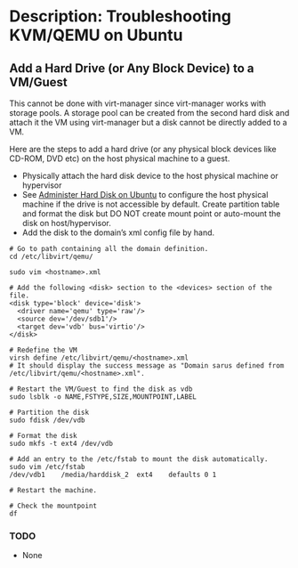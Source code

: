 # Description: Troubleshooting KVM/QEMU on Ubuntu

## Add a Hard Drive (or Any Block Device) to a VM/Guest
This cannot be done with virt-manager since virt-manager works with storage pools. A storage pool can be created from 
the second hard disk and attach it the VM using virt-manager but a disk cannot be directly added to a VM. 

Here are the steps to add a hard drive (or any physical block devices like CD-ROM, DVD etc) on the host physical machine 
to a guest.

* Physically attach the hard disk device to the host physical machine or hypervisor 
* See [Administer Hard Disk on Ubuntu](administer_ubuntu_harddisk.md) to configure the host physical machine if the 
  drive is not accessible by default. Create partition table and format the disk but DO NOT create mount point or 
  auto-mount the disk on host/hypervisor.
* Add the disk to the domain’s xml config file by hand.

```
# Go to path containing all the domain definition.
cd /etc/libvirt/qemu/

sudo vim <hostname>.xml

# Add the following <disk> section to the <devices> section of the file.
<disk type='block' device='disk'>
  <driver name='qemu' type='raw'/>
  <source dev='/dev/sdb1'/>
  <target dev='vdb' bus='virtio'/>
</disk>
 
# Redefine the VM
virsh define /etc/libvirt/qemu/<hostname>.xml
# It should display the success message as "Domain sarus defined from /etc/libvirt/qemu/<hostname>.xml".

# Restart the VM/Guest to find the disk as vdb
sudo lsblk -o NAME,FSTYPE,SIZE,MOUNTPOINT,LABEL

# Partition the disk
sudo fdisk /dev/vdb

# Format the disk
sudo mkfs -t ext4 /dev/vdb

# Add an entry to the /etc/fstab to mount the disk automatically.
sudo vim /etc/fstab
/dev/vdb1    /media/harddisk_2  ext4    defaults 0 1

# Restart the machine.

# Check the mountpoint
df
```

### TODO
* None
